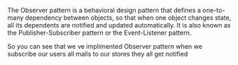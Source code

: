 The Observer pattern is a behavioral design pattern that defines a one-to-many dependency between objects, so that when one object changes state, all its dependents are notified and updated automatically. It is also known as the Publisher-Subscriber pattern or the Event-Listener pattern.

So you can see that we ve implimented Observer pattern 
when we subscribe our users all malls to our stores they all get notified